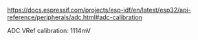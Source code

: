 https://docs.espressif.com/projects/esp-idf/en/latest/esp32/api-reference/peripherals/adc.html#adc-calibration

ADC VRef calibration: 1114mV

